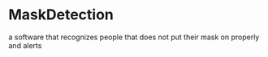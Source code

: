 # MaskDetection
a software that recognizes people that does not put their mask on properly and alerts
